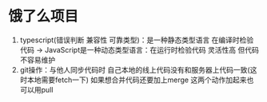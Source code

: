 # 饿了么项目

1. typescript(错误判断 兼容性 可靠类型)：是一种静态类型语言 在编译时检验代码 -> JavaScript是一种动态类型语言：在运行时检验代码 灵活性高 但代码不容易维护
2.  git操作：与他人同步代码时  自己本地的线上代码没有和服务器上代码一致(这时本地需要fetch一下) 如果想合并代码还要加上merge  这两个动作加起来也可以用pull